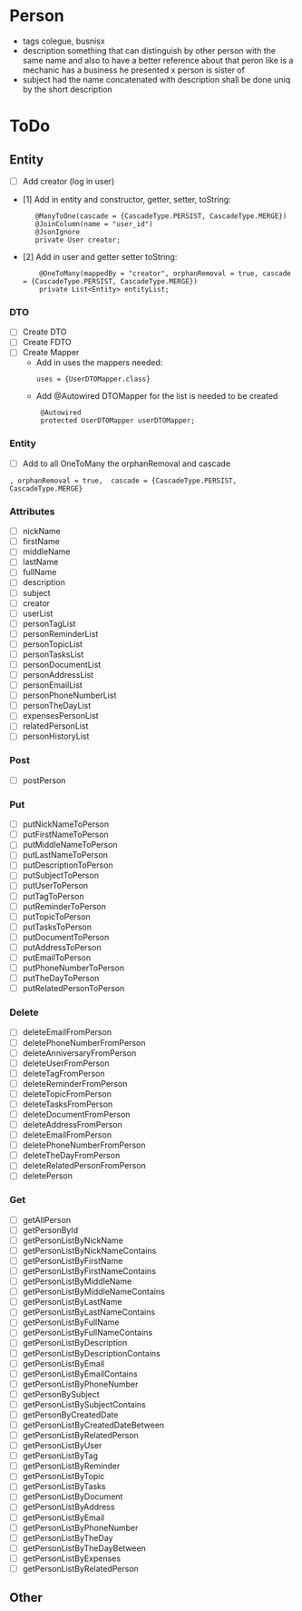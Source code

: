 # Person

- tags colegue, busnisx
- description something that can distinguish by other person with the same name and also to have a better reference
  about that peron like is a mechanic has a business he presented x person is sister of
- subject had the name concatenated with description shall be done uniq by the short description

# ToDo

## Entity

- [ ] Add creator (log in user)
- [1] Add in entity and constructor, getter, setter, toString:
   ```
      @ManyToOne(cascade = {CascadeType.PERSIST, CascadeType.MERGE})
      @JoinColumn(name = "user_id")
      @JsonIgnore
      private User creator;
  ```
- [2] Add in user and getter setter toString:
  ```
      @OneToMany(mappedBy = "creator", orphanRemoval = true, cascade = {CascadeType.PERSIST, CascadeType.MERGE})
      private List<Entity> entityList;
  ```

### DTO

- [ ] Create DTO
- [ ] Create FDTO
- [ ] Create Mapper
    - Add in uses the mappers needed:
      ```
      uses = {UserDTOMapper.class}
      ```
    - Add @Autowired DTOMapper for the list is needed to be created
      ```
       @Autowired
       protected UserDTOMapper userDTOMapper;
      ```

### Entity

- [ ] Add to all OneToMany the orphanRemoval and cascade

```
, orphanRemoval = true,  cascade = {CascadeType.PERSIST, CascadeType.MERGE}
```

### Attributes

- [ ] nickName
- [ ] firstName
- [ ] middleName
- [ ] lastName
- [ ] fullName
- [ ] description
- [ ] subject
- [ ] creator
- [ ] userList
- [ ] personTagList
- [ ] personReminderList
- [ ] personTopicList
- [ ] personTasksList
- [ ] personDocumentList
- [ ] personAddressList
- [ ] personEmailList
- [ ] personPhoneNumberList
- [ ] personTheDayList
- [ ] expensesPersonList
- [ ] relatedPersonList
- [ ] personHistoryList

### Post

- [ ] postPerson

### Put

- [ ] putNickNameToPerson
- [ ] putFirstNameToPerson
- [ ] putMiddleNameToPerson
- [ ] putLastNameToPerson
- [ ] putDescriptionToPerson
- [ ] putSubjectToPerson
- [ ] putUserToPerson
- [ ] putTagToPerson
- [ ] putReminderToPerson
- [ ] putTopicToPerson
- [ ] putTasksToPerson
- [ ] putDocumentToPerson
- [ ] putAddressToPerson
- [ ] putEmailToPerson
- [ ] putPhoneNumberToPerson
- [ ] putTheDayToPerson
- [ ] putRelatedPersonToPerson

### Delete

- [ ] deleteEmailFromPerson
- [ ] deletePhoneNumberFromPerson
- [ ] deleteAnniversaryFromPerson
- [ ] deleteUserFromPerson
- [ ] deleteTagFromPerson
- [ ] deleteReminderFromPerson
- [ ] deleteTopicFromPerson
- [ ] deleteTasksFromPerson
- [ ] deleteDocumentFromPerson
- [ ] deleteAddressFromPerson
- [ ] deleteEmailFromPerson
- [ ] deletePhoneNumberFromPerson
- [ ] deleteTheDayFromPerson
- [ ] deleteRelatedPersonFromPerson
- [ ] deletePerson

### Get

- [ ] getAllPerson
- [ ] getPersonById
- [ ] getPersonListByNickName
- [ ] getPersonListByNickNameContains
- [ ] getPersonListByFirstName
- [ ] getPersonListByFirstNameContains
- [ ] getPersonListByMiddleName
- [ ] getPersonListByMiddleNameContains
- [ ] getPersonListByLastName
- [ ] getPersonListByLastNameContains
- [ ] getPersonListByFullName
- [ ] getPersonListByFullNameContains
- [ ] getPersonListByDescription
- [ ] getPersonListByDescriptionContains
- [ ] getPersonListByEmail
- [ ] getPersonListByEmailContains
- [ ] getPersonListByPhoneNumber
- [ ] getPersonBySubject
- [ ] getPersonListBySubjectContains
- [ ] getPersonByCreatedDate
- [ ] getPersonListByCreatedDateBetween
- [ ] getPersonListByRelatedPerson
- [ ] getPersonListByUser
- [ ] getPersonListByTag
- [ ] getPersonListByReminder
- [ ] getPersonListByTopic
- [ ] getPersonListByTasks
- [ ] getPersonListByDocument
- [ ] getPersonListByAddress
- [ ] getPersonListByEmail
- [ ] getPersonListByPhoneNumber
- [ ] getPersonListByTheDay
- [ ] getPersonListByTheDayBetween
- [ ] getPersonListByExpenses
- [ ] getPersonListByRelatedPerson

## Other